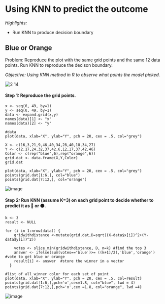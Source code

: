 # Using KNN to predict the outcome

_Highlights:_
- Run KNN to produce decision boundary

## Blue or Orange
Problem: Reproduce the plot with the same grid points and the same 12 data points. Run KNN to reproduce the decison boundary. 

_Objective: Using KNN method in R to observe what points the model picked._

![2 14](https://user-images.githubusercontent.com/62857660/141152087-37bf3f7c-c034-4c92-b548-839024ec8e9a.png)

#### Step 1: Reproduce the grid points.
```
x <- seq(0, 49, by=1)
y <- seq(0, 49, by=1)
data <- expand.grid(x,y)
names(data)[1] <- "x"
names(data)[2] <- "y"

#data
plot(data, xlab="X", ylab="Y", pch = 20, cex = .5, col="grey")

X <- c(16,3,21,9,46,40,34,28,40,18,34,27)
Y <- c(2,17,24,32,37,42,6,12,17,37,42,46)
Color <- c(rep("blue",6),rep("orange",6))
grid.dat <- data.frame(X,Y,Color)
grid.dat

plot(data, xlab="X", ylab="Y", pch = 20, cex = .5, col="grey")
points(grid.dat[1:6,], col="blue")
points(grid.dat[7:12,], col="orange")
```
![image](https://user-images.githubusercontent.com/62857660/141152955-e5b6b45d-139b-48bc-b03b-b6e0c3b22f89.png)

#### Step 2: Run KNN (assume K=3) on each grid point to decide whether to predict it as :large_blue_circle: or :orange_circle:.
```
k <- 3
result <- NULL

for (i in 1:nrow(data)) {
    gridwithdistance <-mutate(grid.dat,D=sqrt((X-data$x[i])^2+(Y-data$y[i])^2))
    
    votes <- slice_min(gridwithdistance, D, n=k) #find the top 3
    answer <- ifelse(sum(votes=='blue')>= ((k+1)/2),'blue','orange') #vote to get blue or orange
    result[i] <- answer  #store the winner in a vector
  }

#list of all winner color for each set of point
plot(data, xlab="X", ylab="Y", pch = 20, cex = .5, col=result)
points(grid.dat[1:6,],pch='o',cex=1.8, col="blue", lwd = 4)
points(grid.dat[7:12,],pch='o',cex =1.8, col="orange", lwd =4)
```
![image](https://user-images.githubusercontent.com/62857660/141154154-5f32e83c-3dcf-4a91-88f4-c0a247822c2f.png)
